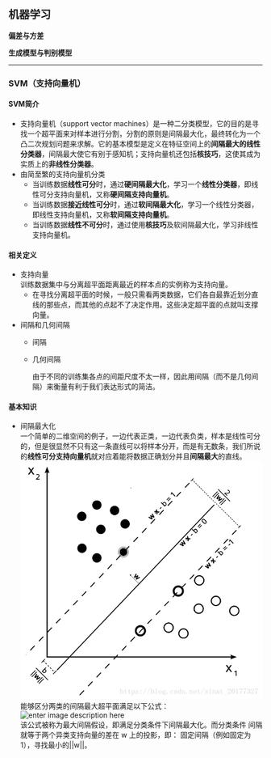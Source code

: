  ## **机器学习**

**偏差与方差**

**生成模型与判别模型**



----
### **SVM（支持向量机）**
#### SVM简介  
- 支持向量机（support vector machines）是一种二分类模型，它的目的是寻找一个超平面来对样本进行分割，分割的原则是间隔最大化，最终转化为一个凸二次规划问题来求解。它的基本模型是定义在特征空间上的**间隔最大的线性分类器**，间隔最大使它有别于感知机；支持向量机还包括**核技巧**，这使其成为实质上的**非线性分类器**。
- 由简至繁的支持向量机分类
  - 当训练数据**线性可分**时，通过**硬间隔最大化**，学习一个**线性分类器**，即线性可分支持向量机，又称**硬间隔支持向量机**。
  - 当训练数据**接近线性可分**时，通过**软间隔最大化**，学习一个线性分类器，即线性支持向量机，又称**软间隔支持向量机**。
  - 当训练数据**线性不可分**时，通过使用**核技巧**及软间隔最大化，学习非线性支持向量机。  
#### 相关定义
- 支持向量  
     训练数据集中与分离超平面距离最近的样本点的实例称为支持向量。
     - 在寻找分离超平面的时候，一般只需看两类数据，它们各自最靠近划分直线的那些点，而其他的点起不了决定作用。这些决定超平面的点就叫支撑向量。
- 间隔和几何间隔  
  - 间隔  
    
  - 几何间隔

    由于不同的训练集各点的间距尺度不太一样，因此用间隔（而不是几何间隔）来衡量有利于我们表达形式的简洁。
 #### 基本知识  
 - 间隔最大化  
   一个简单的二维空间的例子，一边代表正类，一边代表负类，样本是线性可分的，但是很显然不只有这一条直线可以将样本分开，而是有无数条，我们所说的**线性可分支持向量机**就对应着能将数据正确划分并且**间隔最大**的直线。
   ![enter image description here](picture/20180328155347956.png)   
   能够区分两类的间隔最大超平面满足以下公式：  
   ![enter image description here](picture/1556011439%281%29.png)  
   该公式被称为最大间隔假设，即满足分类条件下间隔最大化。而分类条件
   间隔就等于两个异类支持向量的差在 w 上的投影，即：
   固定间隔（例如固定为1），寻找最小的||w||。
   
<!--stackedit_data:
eyJoaXN0b3J5IjpbLTIwMzc4NDIzNDcsMTEwNjg4MjMxNiwxOD
MxODAzODk4LC0zNTgyNDY4MzYsMTE5MDgwMzkzNSwyMTMzODQw
NzcxLC02MzYxNzI5MDYsLTE0NTk3OTYxNzYsLTkxNDM5MDQzOS
w5MTU5ODYwMDcsNDk3Mjg2NjczLC0xNDkzODgyNTAsMTk0MjE2
Mzc5MCwtMzU4Nzg5MjkzLC05OTQzOTM3OTgsMTAyNjMwNDIyMC
wzMjI3Mzc4LDkyNDk2MTI4MiwtNjIzMzQxMTE2XX0=
-->